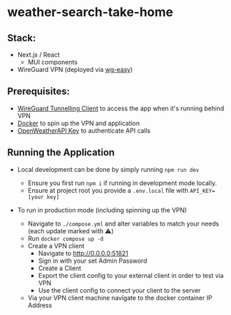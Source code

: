 # weather-search-take-home
## Stack:
- Next.js / React
    - MUI components
- WireGuard VPN (deployed via [wg-easy](https://github.com/wg-easy/wg-easy))


## Prerequisites:
- [WireGuard Tunnelling Client](https://www.wireguard.com/install/) to access the app when it's running behind VPN
- [Docker](https://docs.docker.com/get-docker/) to spin up the VPN and application
- [OpenWeatherAPI Key](https://openweathermap.org/) to authenticate API calls

## Running the Application
- Local development can be done by simply running `npm run dev`
  - Ensure you first run `npm i` if running in development mode locally.
  - Ensure at project root you provide a `.env.local` file with `API_KEY=[your key]`

- To run in production mode (including spinning up the VPN)
    - Navigate to `./compose.yml` and alter variables to match your needs (each update marked with ⚠️)
    - Run `docker compose up -d`
    - Create a VPN client
        - Navigate to http://0.0.0.0:51821
        - Sign in with your set Admin Password
        - Create a Client
        - Export the client config to your external client in order to test via VPN
        - Use the client config to connect your client to the server
    - Via your VPN client machine navigate to the docker container IP Address
    
